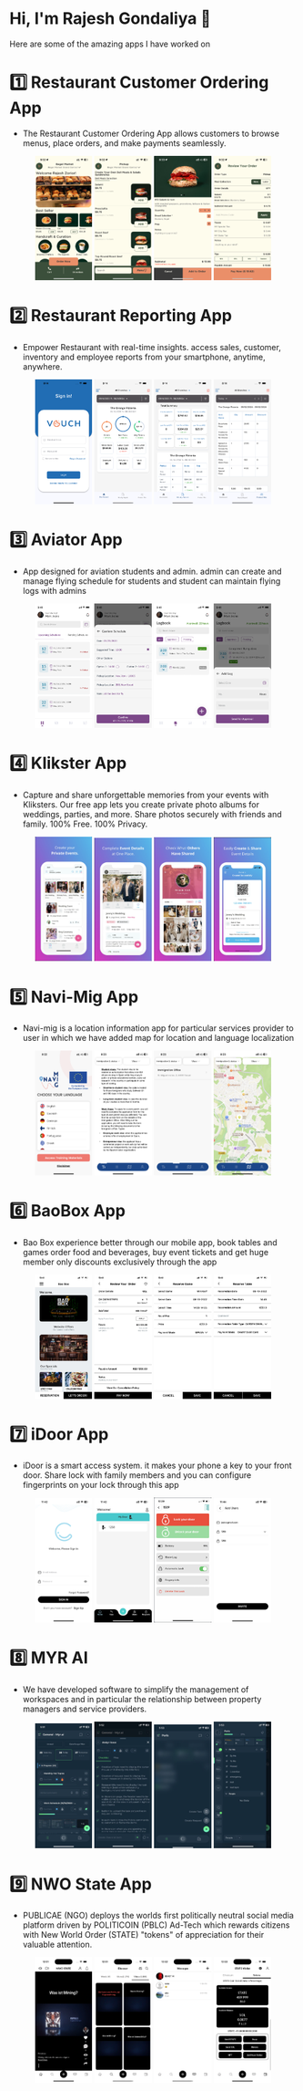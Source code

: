 #  Hi, I'm Rajesh Gondaliya 👋

 Here are some of the amazing apps I have worked on

# 1️⃣ Restaurant Customer Ordering App

- The Restaurant Customer Ordering App allows customers to browse menus, place orders, and make payments seamlessly. 

<p align="center">
  <img src="https://github.com/rajeshgondaliya/Apps_Intro/blob/main/Apps/Customer%20App/1.PNG?raw=true" width="20%" />
  <img src="https://github.com/rajeshgondaliya/Apps_Intro/blob/main/Apps/Customer%20App/2.PNG?raw=true" width="20%" />
  <img src="https://github.com/rajeshgondaliya/Apps_Intro/blob/main/Apps/Customer%20App/3.PNG?raw=true" width="20%" />
  <img src="https://github.com/rajeshgondaliya/Apps_Intro/blob/main/Apps/Customer%20App/4.PNG?raw=true" width="20%" />
</p>

# 2️⃣ Restaurant Reporting App

- Empower Restaurant with real-time insights. access sales, customer, inventory and employee reports from your smartphone, anytime, anywhere.

<p align="center">
  <img src="https://github.com/rajeshgondaliya/Apps_Intro/blob/main/Apps/Reporting/1.png?raw=true" width="20%" />
  <img src="https://github.com/rajeshgondaliya/Apps_Intro/blob/main/Apps/Reporting/2.png?raw=true" width="20%" />
  <img src="https://github.com/rajeshgondaliya/Apps_Intro/blob/main/Apps/Reporting/3.png?raw=true" width="20%" />
  <img src="https://github.com/rajeshgondaliya/Apps_Intro/blob/main/Apps/Reporting/4.png?raw=true" width="20%" />
</p>

# 3️⃣ Aviator App

- App designed for aviation students and admin. admin can create and manage flying schedule for students and student can maintain flying logs with admins

<p align="center">
 <img src="https://github.com/rajeshgondaliya/Apps_Intro/blob/main/Apps/Aviator%20App/1.png?raw=true" width="20%" />
 <img src="https://github.com/rajeshgondaliya/Apps_Intro/blob/main/Apps/Aviator%20App/4.png?raw=true" width="20%" />
 <img src="https://github.com/rajeshgondaliya/Apps_Intro/blob/main/Apps/Aviator%20App/2.png?raw=true" width="20%" />
 <img src="https://github.com/rajeshgondaliya/Apps_Intro/blob/main/Apps/Aviator%20App/3.png?raw=true" width="20%" />
</p>

# 4️⃣ Klikster App

- Capture and share unforgettable memories from your events with Kliksters. Our free app lets you create private photo albums for weddings, parties, and more. Share photos securely with friends and family. 100% Free. 100% Privacy. 

<p align="center">
 <img src="https://github.com/rajeshgondaliya/Apps_Intro/blob/main/Apps/Klikster/1.png?raw=true" width="20%" />
 <img src="https://github.com/rajeshgondaliya/Apps_Intro/blob/main/Apps/Klikster/2.png?raw=true" width="20%" />
 <img src="https://github.com/rajeshgondaliya/Apps_Intro/blob/main/Apps/Klikster/3.png?raw=true" width="20%" />
 <img src="https://github.com/rajeshgondaliya/Apps_Intro/blob/main/Apps/Klikster/4.png?raw=true" width="20%" />
</p>

# 5️⃣ Navi-Mig App

- Navi-mig is a location information app for particular services provider to user in which we have added map for location and language localization

<p align="center">
 <img src="https://github.com/rajeshgondaliya/Apps_Intro/blob/main/Apps/Navi-Mig/1.PNG?raw=true" width="20%" />
 <img src="https://github.com/rajeshgondaliya/Apps_Intro/blob/main/Apps/Navi-Mig/2.PNG?raw=true" width="20%" />
 <img src="https://github.com/rajeshgondaliya/Apps_Intro/blob/main/Apps/Navi-Mig/3.PNG?raw=true" width="20%" />
 <img src="https://github.com/rajeshgondaliya/Apps_Intro/blob/main/Apps/Navi-Mig/4.PNG?raw=true" width="20%" />
</p>

# 6️⃣ BaoBox App

- Bao Box experience better through our mobile app, book tables and games order food and beverages, buy event tickets and get huge member only discounts exclusively through the app

<p align="center">
 <img src="https://github.com/rajeshgondaliya/Apps_Intro/blob/main/Apps/BaoBox/1.png?raw=true" width="20%" />
 <img src="https://github.com/rajeshgondaliya/Apps_Intro/blob/main/Apps/BaoBox/2.png?raw=true" width="20%" />
 <img src="https://github.com/rajeshgondaliya/Apps_Intro/blob/main/Apps/BaoBox/3.png?raw=true" width="20%" />
 <img src="https://github.com/rajeshgondaliya/Apps_Intro/blob/main/Apps/BaoBox/4.png?raw=true" width="20%" />
</p>

# 7️⃣ iDoor App

- iDoor is a smart access system. it makes your phone a key to your front door. Share lock with family members and you can configure fingerprints on your lock through this app

<p align="center">
 <img src="https://github.com/rajeshgondaliya/Apps_Intro/blob/main/Apps/iDoor/1.PNG?raw=true" width="20%" />
 <img src="https://github.com/rajeshgondaliya/Apps_Intro/blob/main/Apps/iDoor/2.PNG?raw=true" width="20%" />
 <img src="https://github.com/rajeshgondaliya/Apps_Intro/blob/main/Apps/iDoor/3.PNG?raw=true" width="20%" />
 <img src="https://github.com/rajeshgondaliya/Apps_Intro/blob/main/Apps/iDoor/4.PNG?raw=true" width="20%" />
</p>

# 8️⃣ MYR AI

- We have developed software to simplify the management of workspaces and in particular the relationship between property managers and service providers.

<p align="center">
 <img src="https://github.com/rajeshgondaliya/Apps_Intro/blob/main/Apps/MYR/1.PNG?raw=true" width="20%" />
 <img src="https://github.com/rajeshgondaliya/Apps_Intro/blob/main/Apps/MYR/2.PNG?raw=true" width="20%" />
 <img src="https://github.com/rajeshgondaliya/Apps_Intro/blob/main/Apps/MYR/3.PNG?raw=true" width="20%" />
 <img src="https://github.com/rajeshgondaliya/Apps_Intro/blob/main/Apps/MYR/4.PNG?raw=true" width="20%" />
</p>

# 9️⃣ NWO State App

- PUBLICAE (NGO) deploys the worlds first politically neutral social media platform driven by POLITICOIN (PBLC) Ad-Tech which rewards citizens with New
World Order (STATE) "tokens" of appreciation for their valuable attention.

<p align="center">
 <img src="https://github.com/rajeshgondaliya/Apps_Intro/blob/main/Apps/State/1.PNG?raw=true" width="20%" />
 <img src="https://github.com/rajeshgondaliya/Apps_Intro/blob/main/Apps/State/2.PNG?raw=true" width="20%" />
 <img src="https://github.com/rajeshgondaliya/Apps_Intro/blob/main/Apps/State/3.PNG?raw=true" width="20%" />
 <img src="https://github.com/rajeshgondaliya/Apps_Intro/blob/main/Apps/State/4.PNG?raw=true" width="20%" />
</p>
